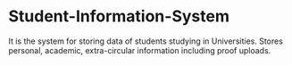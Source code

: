 # Student-Information-System
It is the system for storing data of students studying in Universities. Stores personal, academic, extra-circular information including proof uploads.
